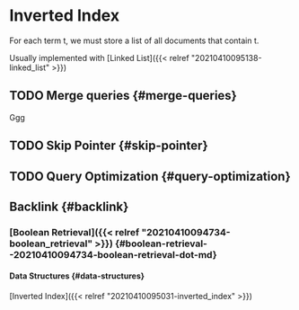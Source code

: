 # Inverted Index


For each term t, we must store a list of all documents that contain t.

Usually implemented with [Linked List]({{< relref "20210410095138-linked_list" >}})


## <span class="org-todo todo TODO">TODO</span> Merge queries {#merge-queries}

Ggg


## <span class="org-todo todo TODO">TODO</span> Skip Pointer {#skip-pointer}


## <span class="org-todo todo TODO">TODO</span> Query Optimization {#query-optimization}


## Backlink {#backlink}


### [Boolean Retrieval]({{< relref "20210410094734-boolean_retrieval" >}}) {#boolean-retrieval--20210410094734-boolean-retrieval-dot-md}


#### Data Structures {#data-structures}

[Inverted Index]({{< relref "20210410095031-inverted_index" >}})

